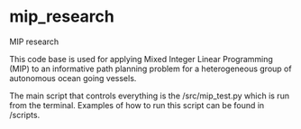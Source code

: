 # mip_research
MIP research

This code base is used for applying Mixed Integer Linear Programming (MIP) to an informative path planning problem for a heterogeneous group of autonomous ocean going vessels.

The main script that controls everything is the /src/mip_test.py which is run from the terminal.
Examples of how to run this script can be found in /scripts.
